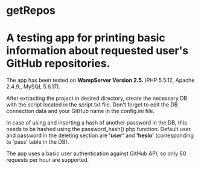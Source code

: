 # getRepos
<h1>A testing app for printing basic information about requested user's GitHub repositories.</h1>

<p>The app has been tested on <strong>WampServer Version 2.5. </strong> (PHP 5.5.12, Apache 2.4.9., MySQL 5.6.17).</p>
<p>After extracting the project in desired directory, create the necessary DB with the script located in the script.txt file.
Don't forget to edit the DB connection data and your GitHub name in the config.ini file.</p>
<p>In case of using and inserting a hash of another password in the DB, this needs to be hashed using the password_hash() php function.
Default user and password in the deleting section are <strong>'user'</strong> and <strong>'heslo'</strong> (corresponding to 'pass' table in the DB).</p>
<p>The app uses a basic user authentication against GitHub API, so only 60 requests per hour are supported.</p>
